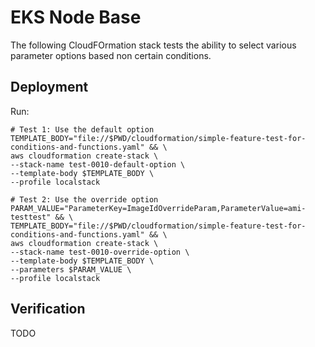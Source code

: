 # EKS Node Base

The following CloudFOrmation stack tests the ability to select various parameter options based non certain conditions.

## Deployment

Run:

```shell
# Test 1: Use the default option
TEMPLATE_BODY="file://$PWD/cloudformation/simple-feature-test-for-conditions-and-functions.yaml" && \
aws cloudformation create-stack \
--stack-name test-0010-default-option \
--template-body $TEMPLATE_BODY \
--profile localstack

# Test 2: Use the override option
PARAM_VALUE="ParameterKey=ImageIdOverrideParam,ParameterValue=ami-testtest" && \
TEMPLATE_BODY="file://$PWD/cloudformation/simple-feature-test-for-conditions-and-functions.yaml" && \
aws cloudformation create-stack \
--stack-name test-0010-override-option \
--template-body $TEMPLATE_BODY \
--parameters $PARAM_VALUE \
--profile localstack
```

## Verification

TODO